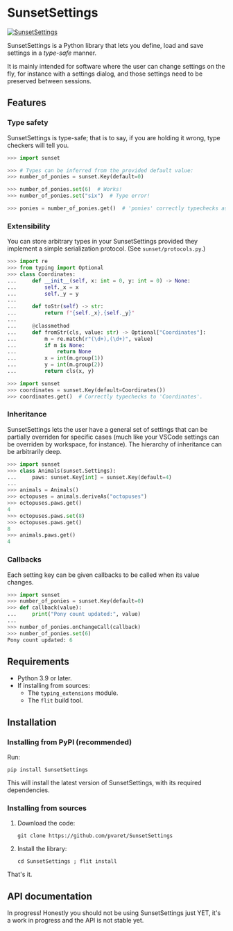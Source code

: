 # SunsetSettings

[![SunsetSettings](https://circleci.com/gh/pvaret/SunsetSettings.svg?style=shield)](https://circleci.com/gh/pvaret/SunsetSettings)

SunsetSettings is a Python library that lets you define, load and save settings
in a *type-safe* manner.

It is mainly intended for software where the user can change settings on the
fly, for instance with a settings dialog, and those settings need to be
preserved between sessions.

## Features

### Type safety

SunsetSettings is type-safe; that is to say, if you are holding it wrong, type
checkers will tell you.

```python
>>> import sunset

>>> # Types can be inferred from the provided default value:
>>> number_of_ponies = sunset.Key(default=0)

>>> number_of_ponies.set(6)  # Works!
>>> number_of_ponies.set("six")  # Type error!

>>> ponies = number_of_ponies.get()  # 'ponies' correctly typechecks as int
```

### Extensibility

You can store arbitrary types in your SunsetSettings provided they implement a
simple serialization protocol. (See `sunset/protocols.py`.)

```python
>>> import re
>>> from typing import Optional
>>> class Coordinates:
...     def __init__(self, x: int = 0, y: int = 0) -> None:
...         self._x = x
...         self._y = y
...
...     def toStr(self) -> str:
...         return f"{self._x},{self._y}"
...
...     @classmethod
...     def fromStr(cls, value: str) -> Optional["Coordinates"]:
...         m = re.match(r"(\d+),(\d+)", value)
...         if m is None:
...             return None
...         x = int(m.group(1))
...         y = int(m.group(2))
...         return cls(x, y)

>>> import sunset
>>> coordinates = sunset.Key(default=Coordinates())
>>> coordinates.get()  # Correctly typechecks to 'Coordinates'.
```

### Inheritance

SunsetSettings lets the user have a general set of settings that can be
partially overriden for specific cases (much like your VSCode settings can be
overriden by workspace, for instance). The hierarchy of inheritance can be
arbitrarily deep.

````python
>>> import sunset
>>> class Animals(sunset.Settings):
...     paws: sunset.Key[int] = sunset.Key(default=4)
... 
>>> animals = Animals()
>>> octopuses = animals.deriveAs("octopuses")
>>> octopuses.paws.get()
4
>>> octopuses.paws.set(8)
>>> octopuses.paws.get()
8
>>> animals.paws.get()
4
````

### Callbacks

Each setting key can be given callbacks to be called when its value changes.

```python
>>> import sunset
>>> number_of_ponies = sunset.Key(default=0)
>>> def callback(value):
...     print("Pony count updated:", value)
...     
>>> number_of_ponies.onChangeCall(callback)
>>> number_of_ponies.set(6)
Pony count updated: 6
```

## Requirements

- Python 3.9 or later.
- If installing from sources:
    - The `typing_extensions` module.
    - The `flit` build tool.

## Installation

### Installing from PyPI (recommended)

Run:

```
pip install SunsetSettings
```

This will install the latest version of SunsetSettings, with its required
dependencies.

### Installing from sources

1. Download the code:

    ```
    git clone https://github.com/pvaret/SunsetSettings
    ```

2. Install the library:

    ```
    cd SunsetSettings ; flit install
    ```

That's it.

## API documentation

In progress! Honestly you should not be using SunsetSettings just YET, it's a
work in progress and the API is not stable yet.
